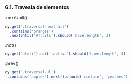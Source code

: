 ### 6.1. Travesía de elementos

.nextUntil()
```typescript
cy.get('.traversal-next-all')
  .contains('oranges')
  .nextUntil('#fruits').should('have.length', 3)
```
 .not()
```typescript
cy.get('ul>li').not('.active').should('have.length', 4)
```
 .prev()
 ```typescript
cy.get('.traversal-ul')
  .contains('apples').next().should('contain', 'peaches')
 ```
